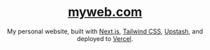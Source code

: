 <div align="center">
    <a href="https://myweb.com"><h1 align="center">myweb.com</h1></a>
    
My personal website, built with [Next.js](https://nextjs.org/), [Tailwind CSS](https://tailwindcss.com/), [Upstash](https://upstash.com), and deployed to [Vercel](https://vercel.com/).

</div>

